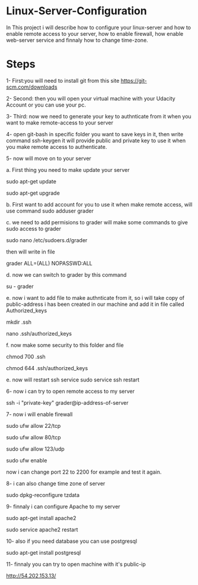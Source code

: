 # Linux-Server-Configuration
In This project i will describe how to configure your linux-server and how to enable remote access to your server, how to enable firewall, how enable web-server service and finnaly how to change time-zone.

# Steps
1- First:you will need to install git from this site https://git-scm.com/downloads

2- Second: then you will open your virtual machine with your Udacity Account or you can use your pc.

3- Third: now we need to generate your key to authnticate from it when you want to make remote-access to your server 

4- open git-bash in specific folder you want to save keys in it, then write command ssh-keygen it will provide public and private key to use it when you make remote access to authenticate.

5- now will move on to your server 

a. First thing you need to make update your server

sudo apt-get update

sudo apt-get upgrade

b. First want to add account for you to use it when make remote access, will use command sudo adduser grader

c. we need to add permisions to grader will make some commands to give sudo access to grader

sudo nano /etc/sudoers.d/grader

then will write in file

grader ALL=(ALL) NOPASSWD:ALL

d. now we can switch to grader by this command

su - grader

e. now i want to add file to make authnticate from it, so i will take copy of public-address i has been created in our machine and add it in file called Authorized_keys

mkdir .ssh

nano .ssh/authorized_keys

f. now make some security to this folder and file

chmod 700 .ssh

chmod 644 .ssh/authorized_keys

e. now will restart ssh service 
sudo service ssh restart

6- now i can try to open remote access to my server 

ssh -i "private-key" grader@ip-address-of-server

7- now i will enable firewall

sudo ufw allow 22/tcp

sudo ufw allow 80/tcp

sudo ufw allow 123/udp

sudo ufw enable

now i can change port 22 to 2200 for example and test it again.

8- i can also change time zone of server 

sudo dpkg-reconfigure tzdata

9- finnaly i can configure Apache to my server

sudo apt-get install apache2

sudo service apache2 restart

10- also if you need database you can use postgresql

sudo apt-get install postgresql

11- finnaly you can try to open machine with it's public-ip

http://54.202.153.13/
